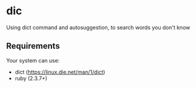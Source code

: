 # dic
Using dict command and autosuggestion, to search words you don't know

## Requirements
Your system can use:
- dict (https://linux.die.net/man/1/dict)
- ruby (2.3.7+)
